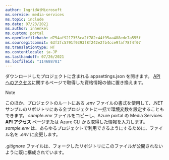 ```yaml
---
author: IngridAtMicrosoft
ms.service: media-services
ms.topic: include
ms.date: 07/23/2021
ms.author: inhenkel
ms.custom: portal
ms.openlocfilehash: d754af9217353ca2f782c44f95aa488ede7a555f
ms.sourcegitcommit: 63f3fc5791f9393f8f242e2fb4cce9faf78f4f07
ms.translationtype: HT
ms.contentlocale: ja-JP
ms.lasthandoff: 07/26/2021
ms.locfileid: "114688781"
---
```

ダウンロードしたプロジェクトに含まれる appsettings.json を開きます。 [API へのアクセス](../access-api-howto.md)に関するページで取得した資格情報の値に置き換えます。

> [!NOTE]
> このほか、プロジェクトのルートにある *.env* ファイルの書式を使用して、.NET サンプルのリポジトリにある全プロジェクトに一括で環境変数を設定することもできます。 *sample.env* ファイルをコピーし、Azure portal の Media Services **API アクセス** ページまたは Azure CLI から取得した情報を入力します。 *sample.env* は、あらゆるプロジェクトで利用できるようにするために、ファイル名を *.env* に変更します。<br/><br/>
> *.gitignore* ファイルは、フォークしたリポジトリにこのファイルが公開されないように既に構成されています。
